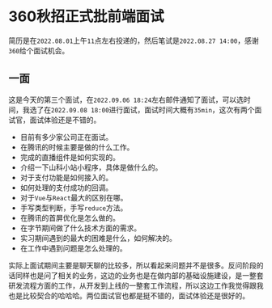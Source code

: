 # 360秋招正式批前端面试
简历是在`2022.08.01`上午`11`点左右投递的，然后笔试是`2022.08.27 14:00`，感谢`360`给个面试机会。

## 一面
这是今天的第三个面试，在`2022.09.06 18:24`左右邮件通知了面试，可以选时间，我选了在`2022.09.08 18:00`进行面试，面试时间大概有`35min`，这次有两个面试官，面试体验还是不错的。

* 目前有多少家公司正在面试。
* 在腾讯的时候主要是做的什么工作。
* 完成的直播组件是如何实现的。
* 介绍一下山科小站小程序，具体是做什么的。
* 对于支付功能是如何接入的。
* 如何处理的支付成功的回调。
* 对于`Vue`与`React`最大的区别在哪。
* 手写类型判断，手写`reduce`方法。
* 在腾讯的首屏优化是怎么做的。
* 在字节期间做了什么技术方面的需求。
* 实习期间遇到的最大的困难是什么，如何解决的。
* 在工作中遇到问题是怎么处理的。

实际上面试期间主要是聊天聊的比较多，所以看起来问题并不是很多。反问阶段的话同样也是问了相关的业务，这边的业务也是在做内部的基础设施建设，是一整套研发流程方面的工作，从开发到上线的一整套工作流程，所以这边工作我觉得跟我也是比较契合的哈哈哈。两位面试官也都是挺不错的，面试体验还是很好的。
